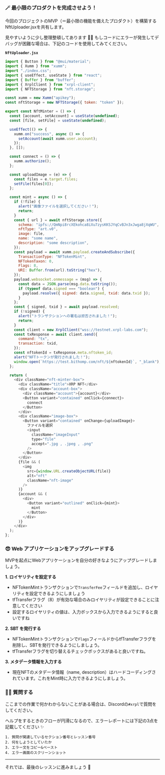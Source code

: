 ### 🪄 最小限のプロダクトを完成させよう！

今回のプロジェクトのMVP（＝最小限の機能を備えたプロダクト）を構築するNftUploader.jsxを共有します。

見やすいように少し整理整頓してあります 🧹✨
もしコードにエラーが発生してデバッグが困難な場合は、下記のコードを使用してみてください。

**`NftUploader.jsx`**

```js
import { Button } from "@mui/material";
import { Xumm } from "xumm";
import "./index.css";
import { useEffect, useState } from "react";
import { Buffer } from "buffer";
import { XrplClient } from "xrpl-client";
import { NFTStorage } from "nft.storage";

const xumm = new Xumm("apikey");
const nftStorage = new NFTStorage({ token: "token" });

export const NftMinter = () => {
  const [account, setAccount] = useState(undefined);
  const [file, setFile] = useState(undefined);

  useEffect(() => {
    xumm.on("success", async () => {
      setAccount(await xumm.user.account);
    });
  }, []);

  const connect = () => {
    xumm.authorize();
  };

  const uploadImage = (e) => {
    const files = e.target.files;
    setFile(files[0]);
  };

  const mint = async () => {
    if (!file) {
      alert("画像ファイルを選択してください！");
      return;
    }
    const { url } = await nftStorage.store({
      schema: "ipfs://QmNpi8rcXEkohca8iXu7zysKKSJYqCvBJn3xJwga8jXqWU",
      nftType: "art.v0",
      image: file,
      name: "some name",
      description: "some description",
    });
    const payload = await xumm.payload.createAndSubscribe({
      TransactionType: "NFTokenMint",
      NFTokenTaxon: 0,
      Flags: 8,
      URI: Buffer.from(url).toString("hex"),
    });
    payload.websocket.onmessage = (msg) => {
      const data = JSON.parse(msg.data.toString());
      if (typeof data.signed === "boolean") {
        payload.resolve({ signed: data.signed, txid: data.txid });
      }
    };
    const { signed, txid } = await payload.resolved;
    if (!signed) {
      alert("トランザクションへの署名は拒否されました！");
      return;
    }
    const client = new XrplClient("wss://testnet.xrpl-labs.com");
    const txResponse = await client.send({
      command: "tx",
      transaction: txid,
    });
    const nftokenId = txResponse.meta.nftoken_id;
    alert("NFTトークンが発行されました！");
    window.open(`https://test.bithomp.com/nft/${nftokenId}`, "_blank");
  };

  return (
    <div className="nft-minter-box">
      <div className="title">XRP NFT</div>
      <div className="account-box">
        <div className="account">{account}</div>
        <Button variant="contained" onClick={connect}>
          connect
        </Button>
      </div>
      <div className="image-box">
        <Button variant="contained" onChange={uploadImage}>
          ファイルを選択
          <input
            className="imageInput"
            type="file"
            accept=".jpg , .jpeg , .png"
          />
        </Button>
      </div>
      {file && (
        <img
          src={window.URL.createObjectURL(file)}
          alt="nft"
          className="nft-image"
        />
      )}
      {account && (
        <div>
          <Button variant="outlined" onClick={mint}>
            mint
          </Button>
        </div>
      )}
    </div>
  );
};
```

### 😎 Web アプリケーションをアップグレードする

MVPを起点にWebアプリケーションを自分の好きなようにアップグレードしましょう。

**1\. ロイヤリティを設定する**

- NFTokenMintトランザクションで`TransferFee`フィールドを追加し、ロイヤリティを設定できるようにしましょう
- tfTransferフラグ（8）が有効な場合のみロイヤリティが設定できることに注意してください
- 設定するロイヤリティの値は、入力ボックスから入力できるようにすると良いですね

**2\. SBT を発行する**

- NFTokenMintトランザクションで`Flags`フィールドからtfTransferフラグを削除し、SBTを発行できるようにしましょう。
- tfTransferフラグを切り替えるチェックボックスがあると良いですね。

**3\. メタデータ情報を入力する**

- 現在NFTのメタデータ情報（name, description）はハードコーディングされています。これをMint時に入力できるようにしましょう。

### 🙋‍♂️ 質問する

ここまでの作業で何かわからないことがある場合は、Discordの`#xrpl`で質問をしてください。

ヘルプをするときのフローが円滑になるので、エラーレポートには下記の3点を記載してください ✨

```
1. 質問が関連しているセクション番号とレッスン番号
2. 何をしようとしていたか
3. エラー文をコピー&ペースト
4. エラー画面のスクリーンショット
```

---

それでは、最後のレッスンに進みましょう 🎉
